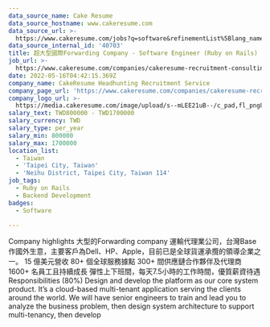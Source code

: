 ```yaml
---
data_source_name: Cake Resume
data_source_hostname: www.cakeresume.com
data_source_url: >-
  https://www.cakeresume.com/jobs?q=software&refinementList%5Blang_name%5D%5B0%5D=English&refinementList%5Bsalary_type%5D=per_year&range%5Bsalary_range%5D%5Bmin%5D=1000000&page=2
data_source_internal_id: '40703'
title: 超大型國際Forwarding Company - Software Engineer (Ruby on Rails) - TC
job_url: >-
  https://www.cakeresume.com/companies/cakeresume-recruitment-consulting/jobs/19f0cc
date: 2022-05-16T04:42:15.369Z
company_name: CakeResume Headhunting Recruitment Service
company_page_url: 'https://www.cakeresume.com/companies/cakeresume-recruitment-consulting'
company_logo_url: >-
  https://media.cakeresume.com/image/upload/s--mLEE21uB--/c_pad,fl_png8,h_200,w_200/v1620881212/vdbipassrdfr8omwzeq6.png
salary_text: TWD800000 - TWD1700000
salary_currency: TWD
salary_type: per_year
salary_min: 800000
salary_max: 1700000
location_list:
  - Taiwan
  - 'Taipei City, Taiwan'
  - 'Neihu District, Taipei City, Taiwan 114'
job_tags:
  - Ruby on Rails
  - Backend Development
badges:
  - Software

---
```


Company highlights 大型的Forwarding company 運輸代理業公司，台灣Base作國外生意，主要客戶為Dell、HP、Apple，目前已是全球貨運承攬的領導企業之一。 15 億美元營收 80+ 個全球服務據點 300+ 間供應鏈合作夥伴及代理商 1600+ 名員工且持續成長 彈性上下班間，每天7.5小時的工作時間，優質薪資待遇 Responsibilities (80%) Design and develop the platform as our core system product. It’s a cloud-based multi-tenant application serving the clients around the world. We will have senior engineers to train and lead you to analyze the business problem, then design system architecture to support multi-tenancy, then develop